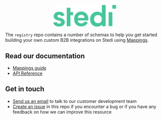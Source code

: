 <p align="center">
  <a href="https://stedi.com">
    <img src = "./images/stedi-logo.svg" width = 200px>
  </a>
</p>


The `registry` repo contains a number of schemas to help you get started building your own custom B2B integrations on Stedi using [Mappings](https://stedi.com/mappings).

## Read our documentation
- [Mappings guide](https://www.stedi.com/docs/mappings)
- [API Reference](https://www.stedi.com/docs/api/mappings)

## Get in touch
- [Send us an email](mailto:team@stedi.com) to talk to our customer development team
- [Create an issue](https://github.com/Stedi/registry/issues) in this repo if you encounter a bug or if you have any feedback on how we can improve this resource
